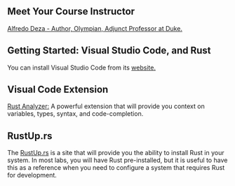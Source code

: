 ## Meet Your Course Instructor

[Alfredo Deza - Author, Olympian, Adjunct Professor at Duke.](https://www.linkedin.com/in/alfredodeza/)

## Getting Started: Visual Studio Code, and Rust

You can
install Visual Studio Code from its [website.](https://code.visualstudio.com/?WT.mc_id=academic-0000-alfredodeza)

## Visual Code Extension

[Rust Analyzer:](https://marketplace.visualstudio.com/items?itemName=rust-lang.rust-analyzer&WT.mc_id=academic-0000-alfredodeza) A powerful extension that will provide you context on variables, types, syntax, and code-completion.

## RustUp.rs

The [RustUp.rs](https://rustup.rs/)
is a site that will provide you the ability to install Rust in your system. In most labs, you will have Rust pre-installed, but it is useful to have this as a reference when you need to configure a system that requires Rust for development.
